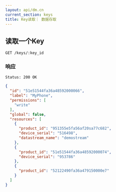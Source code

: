 ```yaml
---
layout: api/dm.cn
current_section: keys
title: Key读取｜ 数据存取
---
```


## 读取一个Key

    GET /keys/:key_id

### 响应

    Status: 200 OK

```json
{
  "id": "51e51544fa36a48592000066",
  "label": "MyPhone",
  "permissions": [
    "write"
  ],
  "global": false,
  "resources": [
    {
      "product_id": "951355e5fa56af20sa77c682",
      "device_serial": "516498",
      "datastream_name": "demostream"
    },
    {
      "product_id": "51e51544fa36a48592000074",
      "device_serial": "953786"
    },
    {
      "product_id": "52122490fa36a479150000e7"
    }
  ]
}
```
